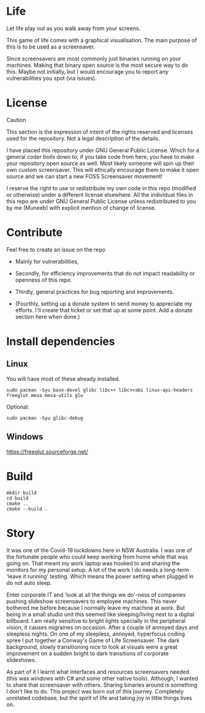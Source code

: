 # Life
Let life play out as you walk away from your screens.

This game of life comes with a graphical visualisation. The main purpose of this is to be used as a screensaver. 

Since screensavers are most commonly just binaries running on your machines. Making that binary open source is the most secure way to do this. Maybe not initially, but I would encourage you to report any vulnerabilities you spot (via issues).

# License
> [!CAUTION]
> This section is the expression of intent of the rights reserved and licenses used for the repository. Not a legal description of the details.

I have placed this repository under GNU General Public License.
Which for a general coder boils down to; if you take code from here, you have to make your repository open source as well. Most likely someone will spin up their own custom screensaver. This will ethically encourage them to make it open source and we can start a new FOSS Screensaver movement!

I reserve the right to use or redistribute my own code in this repo (modified or otherwise) under a different license elsewhere. All the individual files in this repo are under GNU General Public License unless redistributed to you by me (Muneeb) with explicit mention of change of license.

# Contribute
Feel free to create an issue on the repo
- Mainly for vulnerabilities, 
- Secondly, for efficiency improvements that do not impact readability or openness of this repo.
- Thirdly, general practices for bug reporting and improvements.

- (Fourthly, setting up a donate system to send money to appreciate my efforts. I'll create that ticket or set that up at some point. Add a donate section here when done.)

# Install dependencies

## Linux
You will have most of these already installed.
```
sudo pacman -Syu base-devel glibc libc++ libc++abi linux-api-headers freeglut mesa mesa-utils glu
```

Optional:
```
sudo pacman -Syu glibc-debug
```

## Windows
https://freeglut.sourceforge.net/

# Build
```
mkdir build
cd build
cmake ..
cmake --build .
```


# Story
It was one of the Covid-19 lockdowns here in NSW Australia. I was one of the fortunate people who could keep working from home while that was going on. That meant my work laptop was hooked to and sharing the monitors for my personal setup. A lot of the work I do needs a long-term 'leave it running' testing. Which means the power setting when plugged in do not auto sleep.

Enter corporate IT and 'look at all the things we do'-ness of companies pushing slideshow screensavers to employee machines. This never bothered me before because I normally leave my machine at work. But being in a small studio unit this seemed like sleeping/living next to a digital billboard. I am really sensitive to bright lights specially in the peripheral vision, it causes migraines on occasion. After a couple of annoyed days and sleepless nights. On one of my sleepless, annoyed, hyperfocus coding spree I put together a Conway's Game of Life Screensaver. The dark background, slowly transitioning nice to look at visuals were a great improvement on a sudden bright to dark transitions of corporate slideshows.

As part of it I learnt what interfaces and resources screensavers needed (this was windows with C# and some other native tools). Although, I wanted to share that screensaver with others. Sharing binaries around is something I don't like to do. This project was born out of this journey. Completely unrelated codebase, but the spirit of life and taking joy in little things lives on.
